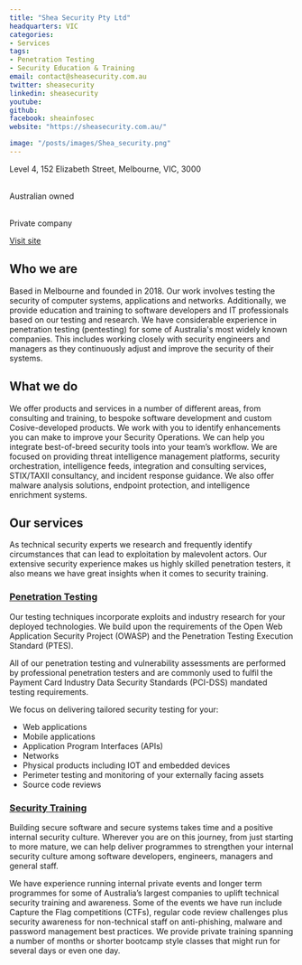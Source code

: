```yaml
---
title: "Shea Security Pty Ltd"
headquarters: VIC
categories:
- Services
tags:
- Penetration Testing
- Security Education & Training
email: contact@sheasecurity.com.au
twitter: sheasecurity
linkedin: sheasecurity
youtube: 
github: 
facebook: sheainfosec
website: "https://sheasecurity.com.au/"

image: "/posts/images/Shea_security.png"
---
```

<!-- This is here now, but should move into another section so it can be on a side bar or laid out better, but for now its here -->

<i class="fa fa-building" style="font-size:18px;"></i> Level 4, 152 Elizabeth Street, Melbourne, VIC, 3000

<br><i class="fa fa-flag" style="font-size:18px;"></i> Australian owned

<br><i class="fa fa-exchange" style="font-size:18px;"></i> Private company

[Visit site](https://sheasecurity.com.au/)

## Who we are

Based in Melbourne and founded in 2018. Our work involves testing the security of computer systems, applications and networks. Additionally, we provide education and training to software developers and IT professionals based on our testing and research. We have considerable experience in penetration testing (pentesting) for some of Australia's most widely known companies. This includes working closely with security engineers and managers as they continuously adjust and improve the security of their systems.

## What we do

We offer products and services in a number of different areas, from consulting and training, to bespoke software development and custom Cosive-developed products. We work with you to identify enhancements you can make to improve your Security Operations. We can help you integrate best-of-breed security tools into your team’s workflow. We are focused on providing threat intelligence management platforms, security orchestration, intelligence feeds, integration and consulting services, STIX/TAXII consultancy, and incident response guidance. We also offer malware analysis solutions, endpoint protection, and intelligence enrichment systems.

## Our services
As technical security experts we research and frequently identify circumstances that can lead to exploitation by malevolent actors. Our extensive security experience makes us highly skilled penetration testers, it also means we have great insights when it comes to security training.

### [Penetration Testing](https://sheasecurity.com.au/)
Our testing techniques incorporate exploits and industry research for your deployed technologies. We build upon the requirements of the Open Web Application Security Project (OWASP) and the Penetration Testing Execution Standard (PTES).

All of our penetration testing and vulnerability assessments are performed by professional penetration testers and are commonly used to fulfil the Payment Card Industry Data Security Standards (PCI-DSS) mandated testing requirements.

We focus on delivering tailored security testing for your:

* Web applications
* Mobile applications
* Application Program Interfaces (APIs)
* Networks
* Physical products including IOT and embedded devices
* Perimeter testing and monitoring of your externally facing assets
* Source code reviews

### [Security Training](https://sheasecurity.com.au/)
Building secure software and secure systems takes time and a positive internal security culture. Wherever you are on this journey, from just starting to more mature, we can help deliver programmes to strengthen your internal security culture among software developers, engineers, managers and general staff.

We have experience running internal private events and longer term programmes for some of Australia’s largest companies to uplift technical security training and awareness. Some of the events we have run include Capture the Flag competitions (CTFs), regular code review challenges plus security awareness for non-technical staff on anti-phishing, malware and password management best practices. We provide private training spanning a number of months or shorter bootcamp style classes that might run for several days or even one day.